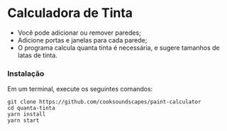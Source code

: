 # Calculadora de Tinta

- Você pode adicionar ou remover paredes;
- Adicione portas e janelas para cada parede;
- O programa calcula quanta tinta é necessária, e sugere tamanhos de latas de tinta.

### Instalação

Em um terminal, execute os seguintes comandos: 
```
git clone https://github.com/cooksoundscapes/paint-calculator
cd quanta-tinta
yarn install
yarn start
```
